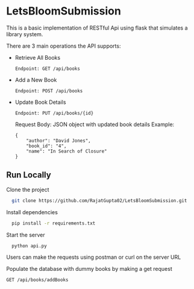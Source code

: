 # LetsBloomSubmission

This is a basic implementation of RESTful Api using flask that simulates a library system.

There are 3 main operations the API supports:
* Retrieve All Books

    ```Endpoint: GET /api/books```
    
* Add a New Book

    ```Endpoint: POST /api/books```
* Update Book Details

    ```Endpoint: PUT /api/books/{id}```

    Request Body:
    JSON object with updated book details
    Example:
    ```
    {
        "author": "David Jones",
        "book_id": "4",
        "name": "In Search of Closure"
    }
    ```




## Run Locally

Clone the project

```bash
  git clone https://github.com/RajatGupta02/LetsBloomSubmission.git
```

Install dependencies

```bash
  pip install -r requirements.txt
```

Start the server

```bash
  python api.py
```

Users can make the requests using postman or curl on the server URL


Populate the database with dummy books by making a get request
```
GET /api/books/addBooks
```
